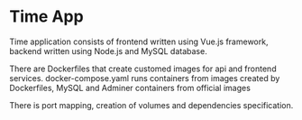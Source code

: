 # Time App

Time application consists of frontend written using Vue.js framework, 
backend written using Node.js and MySQL database.

There are Dockerfiles that create customed images for api and frontend services.
docker-compose.yaml runs containers from images created by Dockerfiles, MySQL and Adminer containers from official images

There is port mapping, creation of volumes and dependencies specification.
